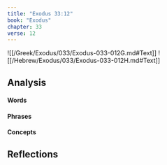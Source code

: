 ```yaml
---
title: "Exodus 33:12"
book: "Exodus"
chapter: 33
verse: 12
---
```

![[/Greek/Exodus/033/Exodus-033-012G.md#Text]]
![[/Hebrew/Exodus/033/Exodus-033-012H.md#Text]]

## Analysis

#### Words

#### Phrases

#### Concepts

## Reflections
